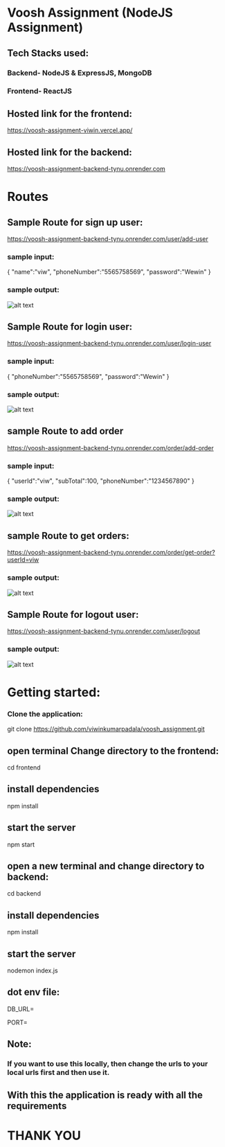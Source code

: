 # Voosh Assignment (NodeJS Assignment)

## Tech Stacks used:
### Backend- NodeJS & ExpressJS, MongoDB
### Frontend- ReactJS

## Hosted link for the frontend:
https://voosh-assignment-viwin.vercel.app/

## Hosted link for the backend:
https://voosh-assignment-backend-tynu.onrender.com

# Routes 
## Sample Route for sign up user:
https://voosh-assignment-backend-tynu.onrender.com/user/add-user

### sample input:
{   "name":"viw",
    "phoneNumber":"5565758569",
    "password":"Wewin"
}
### sample output:
![alt text](image.png)

## Sample Route for login user:
https://voosh-assignment-backend-tynu.onrender.com/user/login-user

### sample input:
{  "phoneNumber":"5565758569",
    "password":"Wewin"
}

### sample output:
![alt text](image-1.png)

## sample Route to add order
https://voosh-assignment-backend-tynu.onrender.com/order/add-order

### sample input:
{  "userId":"viw",
   "subTotal":100,
   "phoneNumber":"1234567890"
}

### sample output:
![alt text](image-3.png)

## sample Route to get orders:

https://voosh-assignment-backend-tynu.onrender.com/order/get-order?userId=viw

### sample output:
![alt text](image-4.png)

## Sample Route for logout user:
https://voosh-assignment-backend-tynu.onrender.com/user/logout

### sample output:
![alt text](image-2.png)
# Getting started:

### Clone the application: 
git clone https://github.com/viwinkumarpadala/voosh_assignment.git

## open terminal Change directory to the frontend:
cd frontend
## install dependencies
npm install
## start the server
npm start

## open a new terminal and change directory to backend:
cd backend
## install dependencies
npm install
## start the server
nodemon index.js


## dot env file:
 DB_URL=

 PORT=


## Note:
### If you want to use this locally, then change the urls to your local urls first and then use it.

## With this the application is ready with all the requirements


# THANK YOU
